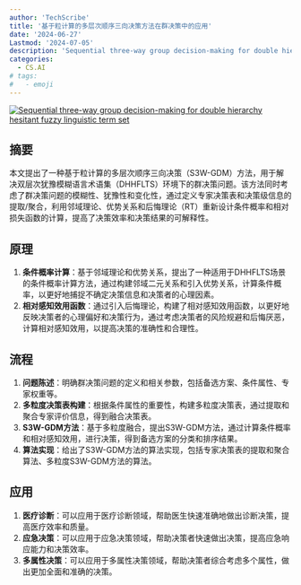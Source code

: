 ```yaml
---
author: 'TechScribe'
title: '基于粒计算的多层次顺序三向决策方法在群决策中的应用'
date: '2024-06-27'
Lastmod: '2024-07-05'
description: 'Sequential three-way group decision-making for double hierarchy hesitant fuzzy linguistic term set'
categories:
  - CS.AI
# tags:
#   - emoji
---
```


[![Sequential three-way group decision-making for double hierarchy hesitant fuzzy linguistic term set](https://arxiv-research-1301205113.cos.ap-guangzhou.myqcloud.com/images/2406.18884v1.pdf_0.jpg)](https://arxiv.org/abs/2406.18884v1)

## 摘要

本文提出了一种基于粒计算的多层次顺序三向决策（S3W-GDM）方法，用于解决双层次犹豫模糊语言术语集（DHHFLTS）环境下的群决策问题。该方法同时考虑了群决策问题的模糊性、犹豫性和变化性，通过定义专家决策表和决策级信息的提取/聚合，利用邻域理论、优势关系和后悔理论（RT）重新设计条件概率和相对损失函数的计算，提高了决策效率和决策结果的可解释性。<!--more-->

## 原理

1. **条件概率计算**：基于邻域理论和优势关系，提出了一种适用于DHHFLTS场景的条件概率计算方法，通过构建邻域二元关系和引入优势关系，计算条件概率，以更好地捕捉不确定决策信息和决策者的心理因素。
2. **相对感知效用函数**：通过引入后悔理论，构建了相对感知效用函数，以更好地反映决策者的心理偏好和决策行为，通过考虑决策者的风险规避和后悔厌恶，计算相对感知效用，以提高决策的准确性和合理性。

## 流程

1. **问题陈述**：明确群决策问题的定义和相关参数，包括备选方案、条件属性、专家权重等。
2. **多粒度决策表构建**：根据条件属性的重要性，构建多粒度决策表，通过提取和聚合专家评价信息，得到融合决策表。
3. **S3W-GDM方法**：基于多粒度融合，提出S3W-GDM方法，通过计算条件概率和相对感知效用，进行决策，得到备选方案的分类和排序结果。
4. **算法实现**：给出了S3W-GDM方法的算法实现，包括专家决策表的提取和聚合算法、多粒度S3W-GDM方法的算法。

## 应用

1. **医疗诊断**：可以应用于医疗诊断领域，帮助医生快速准确地做出诊断决策，提高医疗效率和质量。
2. **应急决策**：可以应用于应急决策领域，帮助决策者快速做出决策，提高应急响应能力和决策效率。
3. **多属性决策**：可以应用于多属性决策领域，帮助决策者综合考虑多个属性，做出更加全面和准确的决策。